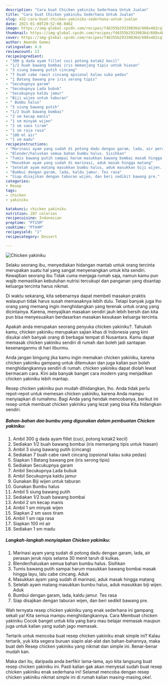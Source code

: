 ```yaml
---
description: "Cara buat Chicken yakiniku Sederhana Untuk Jualan"
title: "Cara buat Chicken yakiniku Sederhana Untuk Jualan"
slug: 432-cara-buat-chicken-yakiniku-sederhana-untuk-jualan
date: 2021-01-08T20:52:08.046Z
image: https://img-global.cpcdn.com/recipes/f46355b29339836d/680x482cq70/chicken-yakiniku-foto-resep-utama.jpg
thumbnail: https://img-global.cpcdn.com/recipes/f46355b29339836d/680x482cq70/chicken-yakiniku-foto-resep-utama.jpg
cover: https://img-global.cpcdn.com/recipes/f46355b29339836d/680x482cq70/chicken-yakiniku-foto-resep-utama.jpg
author: Amanda Gomez
ratingvalue: 4.8
reviewcount: 13
recipeingredient:
- "300 g dada ayam fillet cuci potong kotak2 kecil"
- "1/2 buah bawang bombai iris memanjang tipis untuk hiasan"
- "3 siung bawang putih cincang"
- "7 buah cabe rawit cincang opsional kalau suka pedas"
- "1 Batang bawang pre iris serong tipis"
- "Secukupnya garam"
- "Secukupnya Lada bubuk"
- "Secukupnya kaldu jamur"
- "Biji wijen untuk taburan"
- " Bumbu halus"
- "5 siung bawang putih"
- "1/2 buah bawang bombai"
- "2 sm kecap manis"
- "1 sm minyak wijen"
- "2 sm saos tiram"
- "1 sm raja rasa"
- "100 ml air"
- "1 sm madu"
recipeinstructions:
- "Marinasi ayam yang sudah di potong dadu dengan garam, lada, air perasan jeruk nipis selama 30 menit taruh di kulkas."
- "Blender/haluskan semua bahan bumbu halus. Sisihkan"
- "Tumis bawang putih sampai harum masukkan bawang bombai masak hingga layu, lalu cabe cincang. Aduk"
- "Masukkan ayam yang sudah di marinasi, aduk masak hingga matang"
- "Setelah ayam matang masukkan bumbu halus, aduk masukkan biji wijen. Aduk"
- "Bumbui dengan garam, lada, kaldu jamur. Tes rasa"
- "Siap disajikan dengan taburan wijen, dan beri sedikit bawang pre."
categories:
- Resep
tags:
- chicken
- yakiniku

katakunci: chicken yakiniku 
nutrition: 287 calories
recipecuisine: Indonesian
preptime: "PT15M"
cooktime: "PT44M"
recipeyield: "1"
recipecategory: Dessert

---
```



![Chicken yakiniku](https://img-global.cpcdn.com/recipes/f46355b29339836d/680x482cq70/chicken-yakiniku-foto-resep-utama.jpg)

Selaku seorang ibu, menyediakan hidangan mantab untuk orang tercinta merupakan suatu hal yang sangat menyenangkan untuk kita sendiri. Kewajiban seorang ibu Tidak cuma menjaga rumah saja, namun kamu pun wajib memastikan kebutuhan nutrisi tercukupi dan panganan yang disantap keluarga tercinta harus nikmat.

Di waktu  sekarang, kita sebenarnya dapat membeli masakan praktis walaupun tidak harus susah memasaknya lebih dulu. Tetapi banyak juga lho orang yang memang ingin menghidangkan yang terenak untuk orang yang dicintainya. Karena, menyajikan masakan sendiri jauh lebih bersih dan kita pun bisa menyesuaikan berdasarkan masakan kesukaan keluarga tercinta. 



Apakah anda merupakan seorang penyuka chicken yakiniku?. Tahukah kamu, chicken yakiniku merupakan sajian khas di Indonesia yang kini disukai oleh banyak orang di berbagai tempat di Nusantara. Kamu dapat memasak chicken yakiniku sendiri di rumah dan boleh jadi santapan kesenanganmu di hari liburmu.

Anda jangan bingung jika kamu ingin memakan chicken yakiniku, karena chicken yakiniku gampang untuk ditemukan dan juga kalian pun boleh menghidangkannya sendiri di rumah. chicken yakiniku dapat diolah lewat bermacam cara. Kini ada banyak banget cara modern yang menjadikan chicken yakiniku lebih mantap.

Resep chicken yakiniku pun mudah dihidangkan, lho. Anda tidak perlu repot-repot untuk memesan chicken yakiniku, karena Anda mampu menyiapkan di rumahmu. Bagi Anda yang hendak mencobanya, berikut ini resep untuk membuat chicken yakiniku yang lezat yang bisa Kita hidangkan sendiri.

<!--inarticleads1-->

##### Bahan-bahan dan bumbu yang digunakan dalam pembuatan Chicken yakiniku:

1. Ambil 300 g dada ayam fillet (cuci, potong kotak2 kecil)
1. Sediakan 1/2 buah bawang bombai (iris memanjang tipis untuk hiasan)
1. Ambil 3 siung bawang putih (cincang)
1. Sediakan 7 buah cabe rawit cincang (opsional kalau suka pedas)
1. Siapkan 1 Batang bawang pre (iris serong tipis)
1. Sediakan Secukupnya garam
1. Ambil Secukupnya Lada bubuk
1. Ambil Secukupnya kaldu jamur
1. Gunakan Biji wijen untuk taburan
1. Gunakan  Bumbu halus
1. Ambil 5 siung bawang putih
1. Sediakan 1/2 buah bawang bombai
1. Ambil 2 sm kecap manis
1. Ambil 1 sm minyak wijen
1. Siapkan 2 sm saos tiram
1. Ambil 1 sm raja rasa
1. Siapkan 100 ml air
1. Sediakan 1 sm madu




<!--inarticleads2-->

##### Langkah-langkah menyiapkan Chicken yakiniku:

1. Marinasi ayam yang sudah di potong dadu dengan garam, lada, air perasan jeruk nipis selama 30 menit taruh di kulkas.
1. Blender/haluskan semua bahan bumbu halus. Sisihkan
1. Tumis bawang putih sampai harum masukkan bawang bombai masak hingga layu, lalu cabe cincang. Aduk
1. Masukkan ayam yang sudah di marinasi, aduk masak hingga matang
1. Setelah ayam matang masukkan bumbu halus, aduk masukkan biji wijen. Aduk
1. Bumbui dengan garam, lada, kaldu jamur. Tes rasa
1. Siap disajikan dengan taburan wijen, dan beri sedikit bawang pre.




Wah ternyata resep chicken yakiniku yang enak sederhana ini gampang sekali ya! Kita semua mampu menghidangkannya. Cara Membuat chicken yakiniku Cocok banget untuk kita yang baru mau belajar memasak maupun juga untuk kalian yang sudah jago memasak.

Tertarik untuk mencoba buat resep chicken yakiniku enak simple ini? Kalau tertarik, yuk kita segera buruan siapin alat-alat dan bahan-bahannya, maka buat deh Resep chicken yakiniku yang nikmat dan simple ini. Benar-benar mudah kan. 

Maka dari itu, daripada anda berfikir lama-lama, ayo kita langsung buat resep chicken yakiniku ini. Pasti kalian gak akan menyesal sudah buat resep chicken yakiniku enak sederhana ini! Selamat mencoba dengan resep chicken yakiniku nikmat simple ini di rumah kalian masing-masing,oke!.

